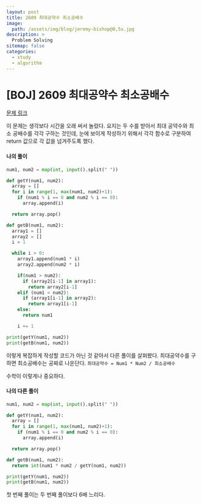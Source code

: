 ```yaml
---
layout: post
title: 2609 최대공약수 최소공배수
image:
  path: /assets/img/blog/jeremy-bishop@0,5x.jpg
description: >
  Problem Solving
sitemap: false
categories:
  - study
  - algorithm
---
```


# [BOJ] 2609 최대공약수 최소공배수

[문제 링크](boj.kr/=2609)

이 문제는 생각보다 시간을 오래 써서 놀랐다.
요지는 두 수를 받아서 최대 공약수와 최소 공배수를 각각 구하는 것인데,
눈에 보이게 작성하기 위해서 각각 함수로 구분하여 return 값으로 각 값을 넘겨주도록 했다.


#### 나의 풀이

```python
num1, num2 = map(int, input().split(" "))

def getY(num1, num2):
  array = []
  for i in range(1, max(num1, num2)+1):
    if (num1 % i == 0 and num2 % i == 0):
      array.append(i)

  return array.pop()

def getB(num1, num2):
  array1 = []
  array2 = []
  i = 1

  while i > 0:
    array1.append(num1 * i)
    array2.append(num2 * i)

    if(num1 > num2):
      if (array2[i-1] in array1):
        return array2[i-1]
    elif (num1 < num2):
      if (array1[i-1] in array2):
        return array1[i-1]
    else:
      return num1

    i += 1

print(getY(num1, num2))
print(getB(num1, num2))
```

이렇게 복잡하게 작성할 코드가 아닌 것 같아서 다른 풀이를 살펴봤다.
최대공약수를 구하면 최소공배수는 공짜로 나온단다.
`최대공약수 = Num1 * Num2 / 최소공배수`

수학이 이렇게나 중요하다.

#### 나의 다른 풀이

```python
num1, num2 = map(int, input().split(" "))

def getY(num1, num2):
  array = []
  for i in range(1, max(num1, num2)+1):
    if (num1 % i == 0 and num2 % i == 0):
      array.append(i)

  return array.pop()

def getB(num1, num2):
  return int(num1 * num2 / getY(num1, num2))

print(getY(num1, num2))
print(getB(num1, num2))
```

첫 번째 풀이는 두 번째 풀이보다 6배 느리다.
